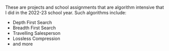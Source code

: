These are projects and school assignments that are algorithm intensive that I did in the 2022-23 school year. 
Such algorithms include:

- Depth First Search
- Breadth First Search
- Travelling Salesperson
- Lossless Compression
- and more
